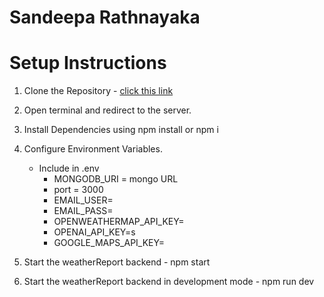 # Sandeepa Rathnayaka
# Setup Instructions
1. Clone the Repository - [click this link](https://github.com/IT21191442/weather-app.git)
2. Open terminal and redirect to the server.
3. Install Dependencies using npm install or npm i
4. Configure Environment Variables.
   
   - Include in .env
       - MONGODB_URI = mongo URL
       - port = 3000
       - EMAIL_USER=
       - EMAIL_PASS=
       - OPENWEATHERMAP_API_KEY=
       - OPENAI_API_KEY=s
       - GOOGLE_MAPS_API_KEY=
5. Start the weatherReport backend - npm start
6. Start the weatherReport backend in development mode - npm run dev


